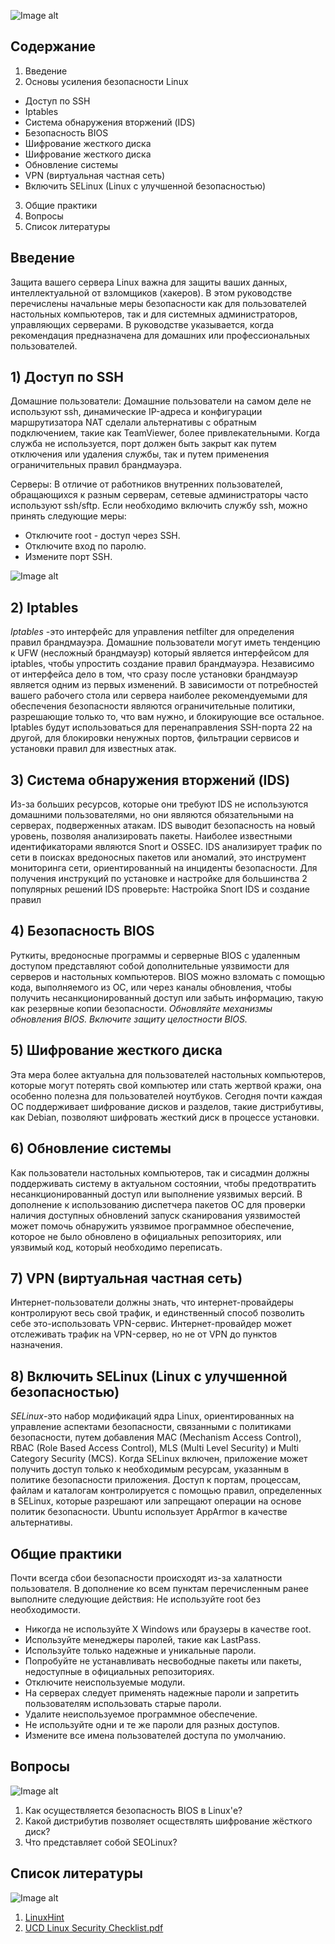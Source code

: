 ![Image alt]( https://github.com/begottten/Gogs/blob/main/image/hclinux.png)

## Содержание
1. Введение
2. Основы усиления безопасности Linux
 - Доступ по SSH
 - Iptables
 - Система обнаружения вторжений (IDS)
 - Безопасность BIOS
 - Шифрование жесткого диска
 - Шифрование жесткого диска
 - Обновление системы
 - VPN (виртуальная частная сеть)
 - Включить SELinux (Linux с улучшенной безопасностью)
3. Общие практики
4. Вопросы
5. Список литературы
## Введение
Защита вашего сервера Linux важна для защиты ваших данных, интеллектуальной от взломщиков (хакеров).
В этом руководстве перечислены начальные меры безопасности как для пользователей настольных компьютеров, так и для системных администраторов, управляющих серверами. В руководстве указывается, когда рекомендация предназначена для домашних или профессиональных пользователей. 

## 1) Доступ по SSH

 Домашние пользователи:
Домашние пользователи на самом деле не используют ssh, динамические IP-адреса и конфигурации маршрутизатора NAT сделали альтернативы с обратным подключением, такие как TeamViewer, более привлекательными. Когда служба не используется, порт должен быть закрыт как путем отключения или удаления службы, так и путем применения ограничительных правил брандмауэра.

 Серверы:
В отличие от работников внутренних пользователей, обращающихся к разным серверам, сетевые администраторы часто используют ssh/sftp. Если необходимо включить службу ssh, можно принять следующие меры:
* Отключите root - доступ через SSH.
* Отключите вход по паролю.
* Измените порт SSH.

 ![Image alt]( https://github.com/begottten/Gogs/blob/main/image/1.png)
## 2) Iptables
*Iptables* -это интерфейс для управления netfilter для определения правил брандмауэра. Домашние пользователи могут иметь тенденцию к UFW (несложный брандмауэр) который является интерфейсом для iptables, чтобы упростить создание правил брандмауэра. Независимо от интерфейса дело в том, что сразу после установки брандмауэр является одним из первых изменений. 
В зависимости от потребностей вашего рабочего стола или сервера наиболее рекомендуемыми для обеспечения безопасности являются ограничительные политики, разрешающие только то, что вам нужно, и блокирующие все остальное. Iptables будут использоваться для перенаправления SSH-порта 22 на другой, для блокировки ненужных портов, фильтрации сервисов и установки правил для известных атак.
## 3) Система обнаружения вторжений (IDS)
Из-за больших ресурсов, которые они требуют IDS не используются домашними пользователями, но они являются обязательными на серверах, подверженных атакам. IDS выводит безопасность на новый уровень, позволяя анализировать пакеты. Наиболее известными идентификаторами являются Snort и OSSEC. IDS анализирует трафик по сети в поисках вредоносных пакетов или аномалий, это инструмент мониторинга сети, ориентированный на инциденты безопасности. Для получения инструкций по установке и настройке для большинства 2 популярных решений IDS проверьте: Настройка Snort IDS и создание правил
## 4) Безопасность BIOS
Руткиты, вредоносные программы и серверные BIOS с удаленным доступом представляют собой дополнительные уязвимости для серверов и настольных компьютеров. BIOS можно взломать с помощью кода, выполняемого из ОС, или через каналы обновления, чтобы получить несанкционированный доступ или забыть информацию, такую как резервные копии безопасности.
*Обновляйте механизмы обновления BIOS. Включите защиту целостности BIOS.*
## 5) Шифрование жесткого диска
Эта мера более актуальна для пользователей настольных компьютеров, которые могут потерять свой компьютер или стать жертвой кражи, она особенно полезна для пользователей ноутбуков. Сегодня почти каждая ОС поддерживает шифрование дисков и разделов, такие дистрибутивы, как Debian, позволяют шифровать жесткий диск в процессе установки.
## 6) Обновление системы
Как пользователи настольных компьютеров, так и сисадмин должны поддерживать систему в актуальном состоянии, чтобы предотвратить несанкционированный доступ или выполнение уязвимых версий. В дополнение к использованию диспетчера пакетов ОС для проверки наличия доступных обновлений запуск сканирования уязвимостей может помочь обнаружить уязвимое программное обеспечение, которое не было обновлено в официальных репозиториях, или уязвимый код, который необходимо переписать.
## 7) VPN (виртуальная частная сеть)
Интернет-пользователи должны знать, что интернет-провайдеры контролируют весь свой трафик, и единственный способ позволить себе это-использовать VPN-сервис. Интернет-провайдер может отслеживать трафик на VPN-сервер, но не от VPN до пунктов назначения. 
## 8) Включить SELinux (Linux с улучшенной безопасностью)
*SELinux*-это набор модификаций ядра Linux, ориентированных на управление аспектами безопасности, связанными с политиками безопасности, путем добавления MAC (Mechanism Access Control), RBAC (Role Based Access Control), MLS (Multi Level Security) и Multi Category Security (MCS). Когда SELinux включен, приложение может получить доступ только к необходимым ресурсам, указанным в политике безопасности приложения. Доступ к портам, процессам, файлам и каталогам контролируется с помощью правил, определенных в SELinux, которые разрешают или запрещают операции на основе политик безопасности. Ubuntu использует AppArmor в качестве альтернативы.
## Общие практики
Почти всегда сбои безопасности происходят из-за халатности пользователя. В дополнение ко всем пунктам перечисленным ранее выполните следующие действия:
Не используйте root без необходимости.
- Никогда не используйте X Windows или браузеры в качестве root.
- Используйте менеджеры паролей, такие как LastPass.
- Используйте только надежные и уникальные пароли.
- Попробуйте не устанавливать несвободные пакеты или пакеты, недоступные в официальных репозиториях.
- Отключите неиспользуемые модули.
- На серверах следует применять надежные пароли и запретить пользователям использовать старые пароли.
- Удалите неиспользуемое программное обеспечение.
- Не используйте одни и те же пароли для разных доступов.
- Измените все имена пользователей доступа по умолчанию.
## Вопросы
![Image alt]( https://github.com/begottten/Gogs/blob/main/image/question.png)

1. Как осуществляется безопасность
BIOS в Linux'е?
2. Какой дистрибутив позволяет 
осществлять шифрование жёсткого 
диск?
3. Что представляет собой SEOLinux?

## Список литературы
![Image alt]( https://github.com/begottten/Gogs/blob/main/image/books.png)

1. [LinuxHint](<https://linuxhint.com/linux_security_hardening_checklist/>)
2. [UCD Linux Security Checklist.pdf](<https://www.ucd.ie/t4cms/UCD%20Linux%20Security%20Checklist.pdf/>)
